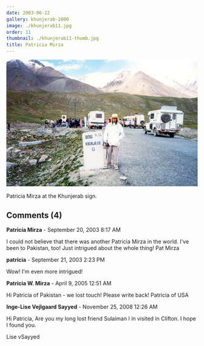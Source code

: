 ```yaml
---
date: 2003-06-22
gallery: khunjerab-2000
image: ./khunjerab11.jpg
order: 11
thumbnail: ./khunjerab11-thumb.jpg
title: Patricia Mirza
---
```


![Patricia Mirza](./khunjerab11.jpg)

Patricia Mirza at the Khunjerab sign.

<div id="comments">

## Comments (4)

<div id="comment">

**Patricia Mirza** - September 20, 2003  8:17 AM

I could not believe that there was another Patricia Mirza in the world. I've been to Pakistan, too! Just intrigued about the whole thing! Pat Mirza

</div>

<div id="comment">

**patricia** - September 21, 2003  2:23 PM

Wow! I'm even more intrigued!

</div>

<div id="comment">

**Patricia W. Mirza** - April  9, 2005 12:51 AM

Hi Patricia of Pakistan - we lost touch! Please write back! Patricia of USA

</div>

<div id="comment">

**Inge-Lise Vejlgaard Sayyed** - November 25, 2008 12:26 AM

Hi Patricia, Are you my long lost friend Sulaiman I in visited in Clifton. I hope I found you.

Lise vSayyed

</div>

</div>